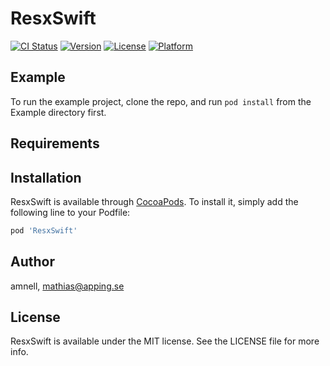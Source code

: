 # ResxSwift

[![CI Status](http://img.shields.io/travis/amnell/ResxSwift.svg?style=flat)](https://travis-ci.org/amnell/ResxSwift)
[![Version](https://img.shields.io/cocoapods/v/ResxSwift.svg?style=flat)](http://cocoapods.org/pods/ResxSwift)
[![License](https://img.shields.io/cocoapods/l/ResxSwift.svg?style=flat)](http://cocoapods.org/pods/ResxSwift)
[![Platform](https://img.shields.io/cocoapods/p/ResxSwift.svg?style=flat)](http://cocoapods.org/pods/ResxSwift)

## Example

To run the example project, clone the repo, and run `pod install` from the Example directory first.

## Requirements

## Installation

ResxSwift is available through [CocoaPods](http://cocoapods.org). To install
it, simply add the following line to your Podfile:

```ruby
pod 'ResxSwift'
```

## Author

amnell, mathias@apping.se

## License

ResxSwift is available under the MIT license. See the LICENSE file for more info.
